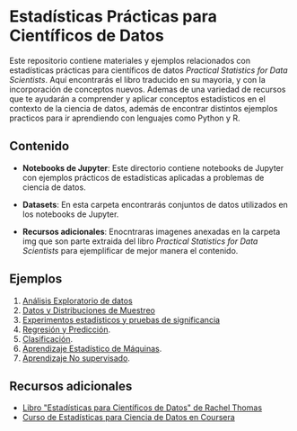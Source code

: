 # Estadísticas Prácticas para Científicos de Datos

Este repositorio contiene materiales y ejemplos relacionados con estadísticas prácticas para científicos de datos *Practical Statistics for Data Scientists*. Aquí encontrarás el libro traducido en su mayoria, y con la incorporación de conceptos nuevos. Ademas de una variedad de recursos que te ayudarán a comprender y aplicar conceptos estadísticos en el contexto de la ciencia de datos, además de encontrar distintos ejemplos practicos para ir aprendiendo con lenguajes como Python y R.

## Contenido

- **Notebooks de Jupyter**: Este directorio contiene notebooks de Jupyter con ejemplos prácticos de estadísticas aplicadas a problemas de ciencia de datos.

- **Datasets**: En esta carpeta encontrarás conjuntos de datos utilizados en los notebooks de Jupyter.

- **Recursos adicionales**: Enocntraras imagenes anexadas en la carpeta img que son parte extraida del libro *Practical Statistics for Data Scientists* para ejemplificar de mejor manera el contenido.

## Ejemplos

1. [Análisis Exploratorio de datos](Notebooks/CAPÍTULO_1_Análisis_Exploratorio_De_Datos.ipynb)
2. [Datos y Distribuciones de Muestreo](Notebooks/Datos_y_Distribuciones_de_Muestreo.ipynb)
3. [Experimentos estadísticos y pruebas de significancia](Notebooks/Experimentos_estadísticos_y_pruebas_de_significancia.ipynb)
4. [Regresión y Predicción](Notebooks/Regresión_y_Predicción.ipynb).
5. [Clasificación](Notebooks/Clasificación.ipynb).
6. [Aprendizaje Estadístico de Máquinas](Notebooks/Aprendizaje_Estadístico_de_Máquinas.ipynb).
7. [Aprendizaje No supervisado](Notebooks/Aprendizaje_No_supervisado.ipynb).

## Recursos adicionales

- [Libro "Estadísticas para Científicos de Datos" de Rachel Thomas](https://www.amazon.com/Estad%C3%ADsticas-para-cient%C3%ADficos-datos-Introducci%C3%B3n-ebook/dp/B08X7NFN49)
- [Curso de Estadísticas para Ciencia de Datos en Coursera](https://www.coursera.org/specializations/statistics)
